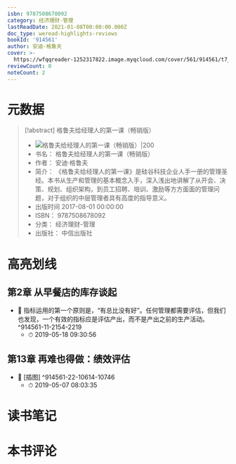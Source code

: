 ```yaml
---
isbn: 9787508678092
category: 经济理财-管理
lastReadDate: 2021-01-08T00:00:00.000Z
doc_type: weread-highlights-reviews
bookId: '914561'
author: 安迪·格鲁夫
cover: >-
  https://wfqqreader-1252317822.image.myqcloud.com/cover/561/914561/t7_914561.jpg
reviewCount: 0
noteCount: 2
---
```

# 元数据
> [!abstract] 格鲁夫给经理人的第一课（畅销版）
> - ![ 格鲁夫给经理人的第一课（畅销版）|200](https://wfqqreader-1252317822.image.myqcloud.com/cover/561/914561/t7_914561.jpg)
> - 书名： 格鲁夫给经理人的第一课（畅销版）
> - 作者： 安迪·格鲁夫
> - 简介： 《格鲁夫给经理人的第一课》是硅谷科技企业人手一册的管理圣经。本书从生产和管理的基本概念入手，深入浅出地讲解了从开会、决策、规划、组织架构，到员工招聘、培训、激励等方方面面的管理问题，对于组织的中层管理者具有高度的指导意义。
> - 出版时间 2017-08-01 00:00:00
> - ISBN： 9787508678092
> - 分类： 经济理财-管理
> - 出版社： 中信出版社

# 高亮划线

## 第2章 从早餐店的库存谈起


- 📌 指标运用的第一个原则是，“有总比没有好”。任何管理都需要评估，但我们也发现，一个有效的指标应是评估产出，而不是产出之前的生产活动。 ^914561-11-2154-2219
    - ⏱ 2019-05-18 09:30:56 
## 第13章 再难也得做：绩效评估


- 📌 [插图] ^914561-22-10614-10746
    - ⏱ 2019-05-07 08:03:35 
# 读书笔记

# 本书评论
